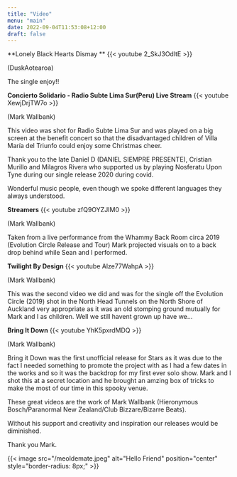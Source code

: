 ```yaml
---
title: "Video"
menu: "main"
date: 2022-09-04T11:53:08+12:00
draft: false
---
```


**Lonely Black Hearts Dismay **
{{< youtube 2_SkJ3OdltE >}}  

(DuskAotearoa)

The single enjoy!! 


**Concierto Solidario - Radio Subte Lima Sur(Peru) Live Stream**
{{< youtube XewjDrjTW7o >}}  

(Mark Wallbank)
 
This video was shot for Radio Subte Lima Sur and was played on a big screen at the benefit concert so that 
the disadvantaged children of Villa María del Triunfo could enjoy some Christmas cheer. 

Thank you to the late Daniel D (DANIEL SIEMPRE PRESENTE), Cristian Murillo and Milagros Rivera 
who supported us by playing Nosferatu Upon Tyne during our single release 2020 during covid. 

Wonderful music people, even though we spoke different languages they always understood.   

**Streamers** 
{{< youtube zfQ9OYZJIM0 >}}  

(Mark Wallbank)

Taken from a live performance from the Whammy Back Room circa 2019 (Evolution Circle Release and Tour) Mark projected visuals 
on to a back drop behind while Sean and I performed.

**Twilight By Design** 
{{< youtube Alze77WahpA >}}  

(Mark Wallbank)

This was the second video we did and was for the single off the Evolution Circle (2019) shot in the North Head Tunnels on the North Shore 
of Auckland very appropriate as it was an old stomping ground mutually for Mark and I as children.
Well we still havent grown up have we...  

**Bring It Down** 
{{< youtube YhK5pxrdMDQ >}}

(Mark Wallbank)

Bring it Down was the first unofficial release for Stars as it was due to the fact I needed something to promote the project with as
I had a few dates in the works and so it was the backdrop for my first ever solo show. Mark and I shot this at a secret location 
and he brought an amzing box of tricks to make the most of our time in this spooky venue. 

These great videos are the work of Mark Wallbank (Hieronymous Bosch/Paranormal New Zealand/Club Bizzare/Bizarre Beats).

Without his support and creativity and inspiration our releases would be diminished.

Thank you Mark. 

{{< image src="/meoldemate.jpeg" alt="Hello Friend" position="center" style="border-radius: 8px;" >}}
